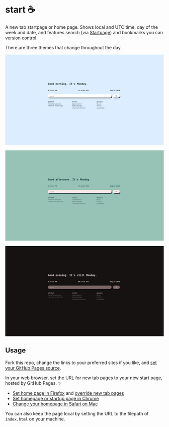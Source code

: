 # start ☕

A new tab startpage or home page. Shows local and UTC time, day of the week and date, and features search (via [Startpage](https://www.startpage.com/)) and bookmarks you can version control.

There are three themes that change throughout the day.

![Morning time](./img/morning.png)

![Day time](./img/day.png)

![Night time](./img/night.png)

## Usage

Fork this repo, change the links to your preferred sites if you like, and [set your GitHub Pages source](https://docs.github.com/en/github/working-with-github-pages/configuring-a-publishing-source-for-your-github-pages-site).

In your web browser, set the URL for new tab pages to your new start page, hosted by GitHub Pages. ✨

- [Set home page in Firefox](https://support.mozilla.org/en-US/kb/how-to-set-the-home-page) and [override new tab pages](https://addons.mozilla.org/en-US/firefox/addon/new-tab-override/)
- [Set homepage or startup page in Chrome](https://support.google.com/chrome/answer/95314)
- [Change your homepage in Safari on Mac](https://support.apple.com/guide/safari/change-your-homepage-ibrw1020/mac)

You can also keep the page local by setting the URL to the filepath of `index.html` on your machine.
